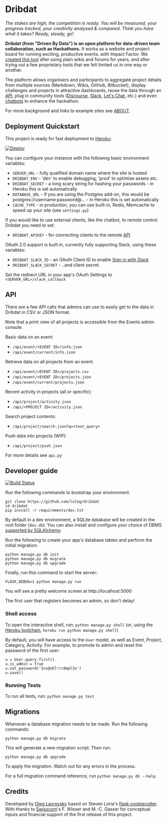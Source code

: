 # Dribdat

*The stakes are high, the competition is ready. You will be measured, your progress tracked, your creativity analysed & compared. Think you have what it takes? Ready, steady, go!*

**Dribdat (from "Driven By Data") is an open platform for data-driven team collaboration, such as Hackathons.** It works as a website and project board for running exciting, productive events..with Impact Factor. We [created this tool](https://datalets.ch/dribdat/iot-2015/project/23/) after using plain wikis and forums for years, and after trying out a few proprietary tools that we felt limited us in one way or another.

The platform allows organisers and participants to aggregate project details from multiple sources (Markdown, Wikis, GitHub, Bitbucket), display challenges and projects in attractive dashboards, reuse the data through an [API](#API), plug in community tools ([Discourse](https://www.discourse.org/), [Slack](http://slack.com), [Let's Chat](http://sdelements.github.io/lets-chat/), etc.) and even [chatbots](https://github.com/schoolofdata-ch/sodabot) to enhance the hackathon.

For more background and links to example sites see [ABOUT](ABOUT.md).

## Deployment Quickstart

This project is ready for fast deployment to [Heroku](http://heroku.com):

[![Deploy](https://www.herokucdn.com/deploy/button.png)](https://heroku.com/deploy)

You can configure your instance with the following basic environment variables:

* `SERVER_URL` - fully qualified domain name where the site is hosted
* `DRIBDAT_ENV` - 'dev' to enable debugging, 'prod' to optimise assets etc.
* `DRIBDAT_SECRET` - a long scary string for hashing your passwords - in Heroku this is set automatically
* `DATABASE_URL` - if you are using the Postgres add-on, this would be postgres://username:password@... - in Heroku this is set automatically
* `CACHE_TYPE` - in production, you can use built-in, Redis, Memcache to speed up your site (see `settings.py`)

If you would like to use external clients, like the chatbot, to remote control Dribdat you need to set:

* `DRIBDAT_APIKEY` - for connecting clients to the remote [API](#api)

OAuth 2.0 support is built in, currently fully supporting Slack, using these variables:

* `DRIBDAT_SLACK_ID` - an OAuth Client ID to enable [Sign in with Slack](https://api.slack.com/docs/sign-in-with-slack)
* `DRIBDAT_SLACK_SECRET` - ..and client secret.

Set the redirect URL in your app's OAuth Settings to `<SERVER_URL>/slack_callback`

## API

There are a few API calls that admins can use to easily get to the data in Dribdat in CSV or JSON format.

Note that a print view of all projects is accessible from the Events admin console.

Basic data on an event:

- `/api/event/<EVENT ID>/info.json`
- `/api/event/current/info.json`

Retrieve data on all projects from an event:

- `/api/event/<EVENT ID>/projects.csv`
- `/api/event/<EVENT ID>/projects.json`
- `/api/event/current/projects.json`

Recent activity in projects (all or specific):

- `/api/project/activity.json`
- `/api/<PROJECT ID>/activity.json`

Search project contents:

- `/api/project/search.json?q=<text_query>`

Push data into projects (WIP):

- `/api/project/push.json`

For more details see `api.py`

## Developer guide

[![Build Status](https://travis-ci.org/loleg/dribdat.svg?branch=master)](https://travis-ci.org/loleg/dribdat)

Run the following commands to bootstrap your environment.

```
git clone https://github.com/loleg/dribdat
cd dribdat
pip install -r requirements/dev.txt
```

By default in a dev environment, a SQLite database will be created in the root folder (`dev.db`). You can also install and configure your choice of DBMS [supported by SQLAlchemy](http://docs.sqlalchemy.org/en/rel_1_1/dialects/index.html).

Run the following to create your app's database tables and perform the initial migration:

```
python manage.py db init
python manage.py db migrate
python manage.py db upgrade
```

Finally, run this command to start the server:

```
FLASK_DEBUG=1 python manage.py run
```

You will see a pretty welcome screen at http://localhost:5000

The first user that registers becomes an admin, so don't delay!

### Shell access

To open the interactive shell, run: `python manage.py shell` (or, using the [Heroku toolchain](https://devcenter.heroku.com/categories/command-line), `heroku run python manage.py shell`)

By default, you will have access to the `User` model, as well as Event, Project, Category, Activity. For example, to promote to admin and reset the password of the first user:

```
u = User.query.first()
u.is_admin = True
u.set_password('Ins@nEl*/c0mpl3x')
u.save()
```

### Running Tests

To run all tests, run: `python manage.py test`

## Migrations

Whenever a database migration needs to be made. Run the following commands:

```
python manage.py db migrate
```

This will generate a new migration script. Then run:

```
python manage.py db upgrade
```

To apply the migration. Watch out for any errors in the process.

For a full migration command reference, run `python manage.py db --help`.

## Credits

Developed by [Oleg Lavrovsky](http://datalets.ch) based on Steven Loria's [flask-cookiecutter](https://github.com/sloria/cookiecutter-flask). With thanks to [Swisscom](http://swisscom.com)'s F. Wieser and M.-C. Gasser for conceptual inputs and financial support of the first release of this project.
